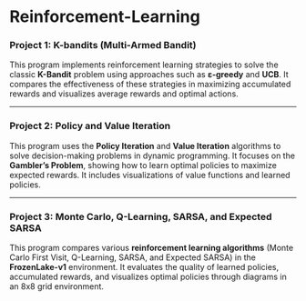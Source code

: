 # Reinforcement-Learning

### **Project 1: K-bandits (Multi-Armed Bandit)**  
This program implements reinforcement learning strategies to solve the classic **K-Bandit** problem using approaches such as **ε-greedy** and **UCB**. It compares the effectiveness of these strategies in maximizing accumulated rewards and visualizes average rewards and optimal actions.

---

### **Project 2: Policy and Value Iteration**  
This program uses the **Policy Iteration** and **Value Iteration** algorithms to solve decision-making problems in dynamic programming. It focuses on the **Gambler’s Problem**, showing how to learn optimal policies to maximize expected rewards. It includes visualizations of value functions and learned policies.

---

### **Project 3: Monte Carlo, Q-Learning, SARSA, and Expected SARSA**  
This program compares various **reinforcement learning algorithms** (Monte Carlo First Visit, Q-Learning, SARSA, and Expected SARSA) in the **FrozenLake-v1** environment. It evaluates the quality of learned policies, accumulated rewards, and visualizes optimal policies through diagrams in an 8x8 grid environment.
